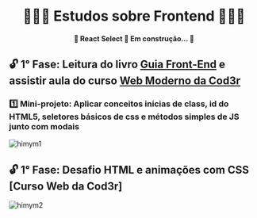 <h1 align="center">🧙🏻‍♂️ Estudos sobre Frontend 🧙🏻‍♂️</h1>

<h4 align="center"> 
	🚧  React Select 🚀 Em construção...  🚧
</h4>

## 🔓 1° Fase: Leitura do livro [Guia Front-End](https://www.casadocodigo.com.br/products/livro-guia-frontend) e assistir aula do curso [Web Moderno da Cod3r](https://www.udemy.com/course/curso-web/learn/lecture/9710092#overview)

### 1️⃣ Mini-projeto: Aplicar conceitos inicias de class, id do HTML5, seletores básicos de css e métodos simples de JS junto com modais

![himym1](https://user-images.githubusercontent.com/40921734/197419726-f4c1c819-34e5-4e7d-9054-5235e7bc4773.gif)

## 🔓 1° Fase: Desafio HTML e animações com CSS [Curso Web da Cod3r]

![himym2](https://user-images.githubusercontent.com/40921734/197419639-4b5cfbac-f3da-48d6-812e-b6a0178c91bc.gif)
